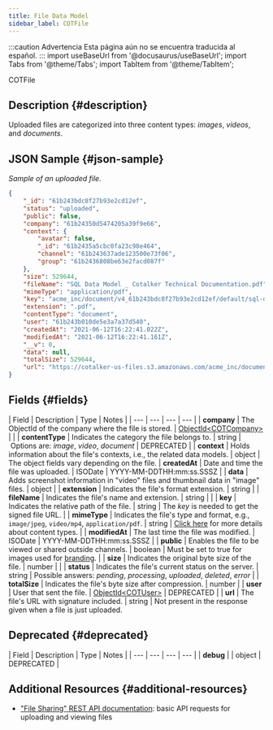 ```yaml
---
title: File Data Model
sidebar_label: COTFile
---
```


:::caution Advertencia
Esta página aún no se encuentra traducida al español.
:::
import useBaseUrl from '@docusaurus/useBaseUrl';
import Tabs from '@theme/Tabs';
import TabItem from '@theme/TabItem';

<span className="hero__subtitle">COTFile</span>

## Description {#description}
Uploaded files are categorized into three content types: _images_, _videos_, and _documents_.

## JSON Sample {#json-sample}
_Sample of an uploaded file._
```json
{
    "_id": "61b243bdc8f27b93e2cd12ef",
    "status": "uploaded",
    "public": false,
    "company": "61b24350d5474205a39f9e66",
    "context": {
        "avatar": false,
        "_id": "61b2435a5cbc0fa23c98e464",
        "channel": "61b243637ade123500e73f06",
        "group": "61b2436808be63e2facd087f"
    },
    "size": 529644,
    "fileName": "SQL Data Model _ Cotalker Technical Documentation.pdf",
    "mimeType": "application/pdf",
    "key": "acme_inc/document/v4_61b243bdc8f27b93e2cd12ef/default/sql-data-model-partner-technical-consultants-d.pdf",
    "extension": ".pdf",
    "contentType": "document",
    "user": "61b243b010de5e3a7a37d540",
    "createdAt": "2021-06-12T16:22:41.022Z",
    "modifiedAt": "2021-06-12T16:22:41.161Z",
    "__v": 0,
    "data": null,
    "totalSize": 529644,
    "url": "https://cotalker-us-files.s3.amazonaws.com/acme_inc/document/v4_61b243bdc8f27b93e2cd12ef/default/sql-data-model-partner-technical-consultants-d.pdf?X-Amz-Algorithm=AWS4-HMAC-SHA256&X-Amz-Credential=AKIAJ27XMZVIFCIAPLHA%2F20211209%2Fus-east-1%2Fs3%2Faws4_request&X-Amz-Date=20211209T175044Z&X-Amz-Expires=900&X-Amz-Signature=725e080587bea916dd5b1829c309cd572165083525d28f32555dd9a1d818d9e4&X-Amz-SignedHeaders=host&response-content-disposition=inline%3B%20filename%3D"
}
```

## Fields {#fields}

| Field | Description | Type | Notes |
| --- | --- | --- | --- |
| **company** | The ObjectId of the company where the file is stored. | [ObjectId<COTCompany\>](/docs/documentation/models/model_company) | |
| **contentType** | Indicates the category the file belongs to. | string | Options are: _image_, _video_, _document_ | DEPRECATED |
| **context** | Holds information about the file's contexts, i.e., the related data models. | object | The object fields vary depending on the file.
| **createdAt** | Date and time the file was uploaded. | ISODate | YYYY-MM-DDTHH:mm:ss.SSSZ |
| **data** | Adds screenshot information in "video" files and thumbnail data in "image" files. | object | 
| **extension** | Indicates the file's format extension. | string | 
| **fileName** | Indicates the file's name and extension. | string | |
| **key** | Indicates the relative path of the file. | string | The _key_ is needed to get the signed file URL. |
| **mimeType** | Indicates the file's type and format, e.g., `image/jpeg`, `video/mp4`, `application/pdf`. | string | [Click here](/docs/documentation/models/communication/model_messageContent) for more details about content types. |
| **modifiedAt** | The last time the file was modified. | ISODate | YYYY-MM-DDTHH:mm:ss.SSSZ |
| **public** | Enables the file to be viewed or shared outside channels. | boolean | Must be set to true for images used for [branding](/docs/documentation/admin/special_configurations/branding). |
| **size** | Indicates the original byte size of the file. | number | |
| **status** | Indicates the file's current status on the server. | string | Possible answers: _pending_, _processing_, _uploaded_, _deleted_, _error_ |
| **totalSize** | Indicates the file's byte size after compression. | number |
| **user** | User that sent the file. | [ObjectId<COTUser\>](/docs/documentation/models/users/model_users) | DEPRECATED |
| **url** | The file's URL with signature included. | string | Not present in the response given when a file is just uploaded.


## Deprecated {#deprecated}

| Field | Description | Type | Notes |
| --- | --- | --- | --- |
| **debug** | | object | DEPRECATED |

## Additional Resources {#additional-resources}
- ["File Sharing" REST API documentation](/docs/documentation/api/communication/files): basic API requests for uploading and viewing files

